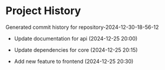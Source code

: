 # Project History

Generated commit history for repository-2024-12-30-18-56-12

- Update documentation for api (2024-12-25 20:00)

- Update dependencies for core (2024-12-25 20:15)

- Add new feature to frontend (2024-12-25 20:30)

